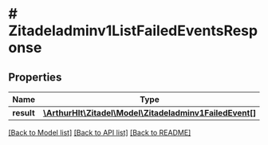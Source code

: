 # # Zitadeladminv1ListFailedEventsResponse

## Properties

Name | Type | Description | Notes
------------ | ------------- | ------------- | -------------
**result** | [**\ArthurHlt\Zitadel\Model\Zitadeladminv1FailedEvent[]**](Zitadeladminv1FailedEvent.md) |  | [optional]

[[Back to Model list]](../../README.md#models) [[Back to API list]](../../README.md#endpoints) [[Back to README]](../../README.md)
